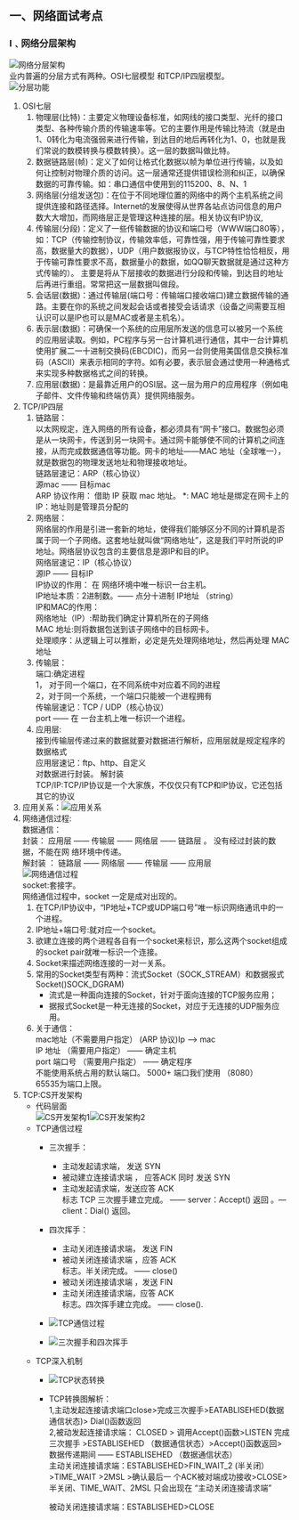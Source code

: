 ## 一、网络面试考点
### Ⅰ﹑网络分层架构
![网络分层架构](src\main\resources\pics\网络分层架构.png)  
业内普遍的分层方式有两种。OSI七层模型 和TCP/IP四层模型。  
![分层功能](src\main\resources\pics\分层功能.png)
1. OSI七层
    1. 物理层(比特)：主要定义物理设备标准，如网线的接口类型、光纤的接口类型、各种传输介质的传输速率等。它的主要作用是传输比特流（就是由1、0转化为电流强弱来进行传输，到达目的地后再转化为1、0，也就是我们常说的数模转换与模数转换）。这一层的数据叫做比特。
    2. 数据链路层(帧)：定义了如何让格式化数据以帧为单位进行传输，以及如何让控制对物理介质的访问。这一层通常还提供错误检测和纠正，以确保数据的可靠传输。如：串口通信中使用到的115200、8、N、1
    3. 网络层(分组发送包)：在位于不同地理位置的网络中的两个主机系统之间提供连接和路径选择。Internet的发展使得从世界各站点访问信息的用户数大大增加，而网络层正是管理这种连接的层。相关协议有IP协议,
    4. 传输层(分段)：定义了一些传输数据的协议和端口号（WWW端口80等），如：TCP（传输控制协议，传输效率低，可靠性强，用于传输可靠性要求高，数据量大的数据），UDP（用户数据报协议，与TCP特性恰恰相反，用于传输可靠性要求不高，数据量小的数据，如QQ聊天数据就是通过这种方式传输的）。 主要是将从下层接收的数据进行分段和传输，到达目的地址后再进行重组。常常把这一层数据叫做段。
    5. 会话层(数据)：通过传输层(端口号：传输端口接收端口)建立数据传输的通路。主要在你的系统之间发起会话或者接受会话请求（设备之间需要互相认识可以是IP也可以是MAC或者是主机名）。
    6. 表示层(数据)：可确保一个系统的应用层所发送的信息可以被另一个系统的应用层读取。例如，PC程序与另一台计算机进行通信，其中一台计算机使用扩展二一十进制交换码(EBCDIC)，而另一台则使用美国信息交换标准码（ASCII）来表示相同的字符。如有必要，表示层会通过使用一种通格式来实现多种数据格式之间的转换。
    7. 应用层(数据)：是最靠近用户的OSI层。这一层为用户的应用程序（例如电子邮件、文件传输和终端仿真）提供网络服务。
2. TCP/IP四层
    1. 链路层：  
       以太网规定，连入网络的所有设备，都必须具有“网卡”接口。数据包必须是从一块网卡，传送到另一块网卡。通过网卡能够使不同的计算机之间连接，从而完成数据通信等功能。网卡的地址——MAC 地址（全球唯一），就是数据包的物理发送地址和物理接收地址。  
       链路层速记：ARP（核心协议）  
       源mac —— 目标mac  
       ARP 协议作用： 借助 IP 获取 mac 地址。
       *: MAC 地址是绑定在网卡上的  
       IP：地址则是管理员分配的  
    2. 网络层：  
       网络层的作用是引进一套新的地址，使得我们能够区分不同的计算机是否属于同一个子网络。这套地址就叫做“网络地址”，这是我们平时所说的IP地址。网络层协议包含的主要信息是源IP和目的IP。  
       网络层速记：IP（核心协议）  
       源IP —— 目标IP  
       IP协议的作用： 在 网络环境中唯一标识一台主机。  
       IP地址本质：2进制数。—— 点分十进制 IP地址 （string）  
       IP和MAC的作用：  
       网络地址（IP）:帮助我们确定计算机所在的子网络  
       MAC 地址:则将数据包送到该子网络中的目标网卡。  
       处理顺序：从逻辑上可以推断，必定是先处理网络地址，然后再处理 MAC 地址  
    3. 传输层：  
       端口:确定进程  
       1， 对于同一个端口，在不同系统中对应着不同的进程  
       2，对于同一个系统，一个端口只能被一个进程拥有  
       传输层速记：TCP / UDP（核心协议）  
       port —— 在 一台主机上唯一标识一个进程。  
    4. 应用层:  
       接到传输层传递过来的数据就要对数据进行解析，应用层就是规定程序的数据格式  
       应用层速记：ftp、http、自定义  
       对数据进行封装。 解封装  
       TCP/IP:TCP/IP协议是一个大家族，不仅仅只有TCP和IP协议，它还包括其它的协议
3. 应用关系：![应用关系](src\main\resources\pics\应用关系.png)
4. 网络通信过程:  
   数据通信：  
   封装： 应用层 —— 传输层 —— 网络层 —— 链路层 。 没有经过封装的数据，不能在网
   络环境中传递。  
   解封装 ： 链路层 —— 网络层 —— 传输层 —— 应用层  
   ![网络通信过程](src\main\resources\pics\网络通信过程.png)  
   socket:套接字。  
   网络通信过程中，socket 一定是成对出现的。  
   1. 在TCP/IP协议中，“IP地址+TCP或UDP端口号”唯一标识网络通讯中的一个进程。  
   2. IP地址+端口号:就对应一个socket。  
   3. 欲建立连接的两个进程各自有一个socket来标识，那么这两个socket组成的socket pair就唯一标识一个连接。  
   4. Socket来描述网络连接的一对一关系。  
   5. 常用的Socket类型有两种：流式Socket（SOCK_STREAM）和数据报式Socket()SOCK_DGRAM)
         - 流式是一种面向连接的Socket，针对于面向连接的TCP服务应用；  
         - 据报式Socket是一种无连接的Socket，对应于无连接的UDP服务应用。     
   6. 关于通信：  
   mac地址（不需要用户指定） (ARP 协议)Ip ——> mac  
   IP 地址 （需要用户指定） —— 确定主机  
   port 端口号 （需要用户指定） —— 确定程序  
   不能使用系统占用的默认端口。 5000+ 端口我们使用 （8080）  
   65535为端口上限。
5. TCP:CS开发架构
    - 代码层面   
    ![CS开发架构1](src\main\resources\pics\CS开发架构1.png)![CS开发架构2](src\main\resources\pics\CS开发架构2.png)
    - TCP通信过程  
        - 三次握手：  
            - 主动发起请求端， 发送 SYN   
            - 被动建立连接请求端 ， 应答ACK 同时 发送 SYN  
            - 主动发起请求端，发送应答 ACK  
              标志 TCP 三次握手建立完成。 —— server：Accept() 返回 。— client：Dial() 返回。  
    	  
        - 四次挥手：  
            - 主动关闭连接请求端， 发送 FIN  
            - 被动关闭连接请求端 ，应答 ACK    
                            标志。半关闭完成。 —— close()
            - 被动关闭连接请求端 ，发送 FIN
            -  主动关闭连接请求端，应答 ACK  
                            标志。四次挥手建立完成。 —— close().
        - ![TCP通信过程](src\main\resources\pics\TCP通信过程.png)
        - ![三次握手和四次挥手](src\main\resources\pics\三次握手和四次挥手.png)
    - TCP深入机制
        - ![TCP状态转换](src\main\resources\pics\TCP状态转换.png)
        - TCP转换图解析：  
          1,主动发起连接请求端口close>完成三次握手>EATABLISEHED(数据通信状态)> Dial()函数返回  
          2,被动发起连接请求端： CLOSED > 调用Accept()函数>LISTEN 完成三次握手 >ESTABLISEHED （数据通信状态）>Accept()函数返回>数据传递期间 —— ESTABLISEHED （数据通信状态）  
          主动关闭连接请求端：ESTABLISEHED>FIN_WAIT_2 (半关闭）>TIME_WAIT >2MSL >确认最后一
          个ACK被对端成功接收>CLOSE>半关闭、TIME_WAIT、2MSL
          只会出现在 “主动关闭连接请求端”
          
          被动关闭连接请求端：ESTABLISEHED>CLOSE